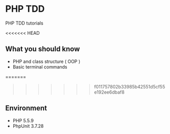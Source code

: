 PHP TDD
=======

PHP TDD tutorials

<<<<<<< HEAD
## What you should know

* PHP and class structure ( OOP )
* Basic terminal commands

=======
>>>>>>> f011757802b33985b42551d5cf55e192ee6dbaf8
## Environment

* PHP 5.5.9 
* PhpUnit 3.7.28
